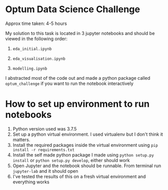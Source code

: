 # Optum Data Science Challenge

Approx time taken: 4-5 hours

My solution to this task is located in 3 jupyter notebooks and should be viewed in the following order:

1) `eda_initial.ipynb`

2) `eda_visualisation.ipynb`

3) `modelling.ipynb`

I abstracted most of the code out and made a python package called `optum_challenge` if you want to run the notebook interactively

# How to set up environment to run notebooks

1) Python version used was 3.7.5
2) Set up a python virtual environment. I used virtualenv but I don't think it matters. 
2) Install the required packages inside the virtual environment using `pip install -r requirements.txt`
3) Install the self made python package I made using `python setup.py install` or `python setup.py develop`, either
should work
4) Open Jupyter and the notebook should be runnable. From terminal run `jupyter-lab` and it should open
5) I've tested the results of this on a fresh virtual environment and everything works